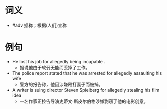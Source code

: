 # 词义
- #adv 据称；根据(人们)宣称
# 例句
- He lost his job for allegedly being incapable .
	- 据说他由于软弱无能而丢掉了工作。
- The police report stated that he was arrested for allegedly assaulting his wife
	- 警方的报告称，他因涉嫌殴打妻子而被捕。
- A writer is suing director Steven Spielberg for allegedly stealing his film idea
	- 一名作家正控告导演史蒂文·斯皮尔伯格涉嫌剽窃了他的电影创意。

